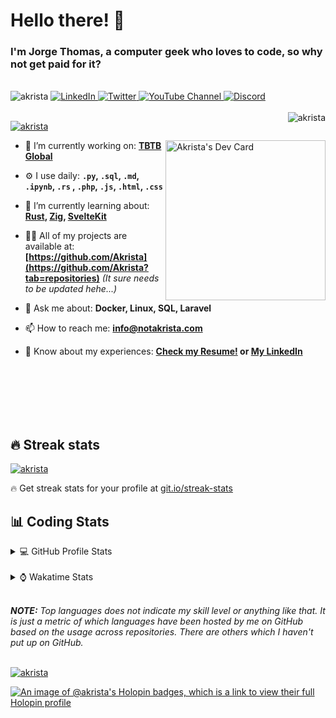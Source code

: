 # Hello there! 👋

### I'm Jorge Thomas, a computer geek who loves to code, so why not get paid for it?

</br>

<div align="left">
<img src="https://komarev.com/ghpvc/?username=akrista&label=Profile%20views&color=0e75b6&style=flat" alt="akrista" />
  <a href="https://www.linkedin.com/in/akrista/">
    <img
      src="https://img.shields.io/static/v1?logo=linkedin&style=flat&color=0072b1&label=LinkedIn&message=%E2%9B%B3"
      alt="LinkedIn"
    />
  </a>
  <a href="https://twitter.com/akristax">
    <img
      src="https://img.shields.io/badge/follow-%40akristax-1DA1F2?logo=twitter&style=flat&label=Twitter&color=0072b1&logoColor=ffffff"
      alt="Twitter"
    />
  </a>
    <a href="https://www.youtube.com/channel/UCXJa_ZGSEtalwFNbsupmjtg">
<img alt="YouTube Channel" src="https://img.shields.io/youtube/channel/subscribers/UCXJa_ZGSEtalwFNbsupmjtg?style=flat&color=0072b1&logoColor=ffffff&logo=youtube&label=Youtube">
  </a>
      <a href="https://discordapp.com/users/Akrista#1410">
<img alt="Discord" src="https://img.shields.io/discord/354241190947717120?style=flat&color=0072b1&logoColor=ffffff&logo=discord&label=Discord">
  </a>
<!--   <a href="https://www.threads.net/@notakrista"> -->
<!--     <img src="https://thread-count.vercel.app/thread-count/notakrista" alt="Akrista's Threads Account"> -->
<!-- </a> -->
  </br>
  </br>
  <a href="https://discordapp.com/users/Akrista#1410">
  <img align="right" src="https://lanyard.cnrad.dev/api/130525871277735937" alt="akrista" />
  </a>

  <p align="left">
  <a href="https://github.com/ryo-ma/github-profile-trophy">
  <img src="https://github-profile-trophy.vercel.app/?username=akrista&theme=gruvbox&no-bg=true&row=2&column=3&no-frame=true" alt="akrista" />
  </a>
  </p>

<!--   <a href="https://github.com/kittinan/spotify-github-profile" target="_blank"> -->
<!-- <img -->
<!--       width="256" -->
<!--       align="right" -->
<!--       src="https://spotify-github-profile.vercel.app/api/view?uid=21ca7hmfvx4lpeb37y7fs2vpq&cover_image=true&theme=default&show_offline=false&background_color=121212&interchange=false" -->
<!--       alt="Akrista's Spotify" -->
<!--     /> -->
<!-- </a> -->

<a href="https://app.daily.dev/akrista"><img src="https://api.daily.dev/devcards/v2/nQnOqdJn5BJngPoIsO4MP.png?type=default&r=hj6" width="256" align="right" alt="Akrista's Dev Card"/></a>

- 🔭 I’m currently working on: **[TBTB Global](https://tbtb.global/)**

- ⚙️ I use daily: **`.py`, `.sql`, `.md`, `.ipynb`, `.rs` , `.php`, `.js`, `.html`, `.css`**

- 🌱 I’m currently learning about: **[Rust](https://github.com/rust-lang/rust), [Zig](https://github.com/ziglang/zig), [SvelteKit](https://kit.svelte.dev/)**

- 👨‍💻 All of my projects are available at: **[https://github.com/Akrista](https://github.com/Akrista?tab=repositories)** _(It sure needs to be updated hehe...)_

- 💬 Ask me about: **Docker, Linux, SQL, Laravel**

- 📫 How to reach me: **info@notakrista.com**

- 📄 Know about my experiences: **[Check my Resume!](https://drive.google.com/file/d/1bDduXngJVVVsnUU1-Z36JSxIotYRIbOf/view?usp=drive_link) or [My LinkedIn](https://linkedin.com/in/akrista/)**

</br>
</br>
</br>
</br>
</br>

## 🔥 Streak stats

<a href="https://github.com/DenverCoder1/github-readme-streak-stats">
<img src="https://github-readme-streak-stats.herokuapp.com/?user=akrista&theme=gruvbox" alt="akrista" />
</a>

<p>🔥 Get streak stats for your profile at <a href="https://git.io/streak-stats">git.io/streak-stats</a></p>

## 📊 Coding Stats

<details>
<summary>💻 GitHub Profile Stats</summary>

</br>

<a href="https://github.com/anuraghazra/github-readme-stats">
<img src="https://github-readme-stats.vercel.app/api?username=akrista&show_icons=true&locale=en&theme=gruvbox" alt="Akrista's Github Stats" />
</a>

<a href="https://github.com/anuraghazra/github-readme-stats">
<img src="https://github-readme-stats.vercel.app/api/top-langs/?username=akrista&show_icons=true&locale=en&theme=gruvbox&layout=compact" alt="Most Used Languages" />
</a>

</details>

</br>

<details>
<summary>⌚ Wakatime Stats</summary>

</br>

<a href="https://github.com/anuraghazra/github-readme-stats">
<img src="https://github-readme-stats.vercel.app/api/wakatime?username=akrista&show_icons=true&locale=en&layout=compact&theme=gruvbox" alt="akrista" />
</a>

</br>

<!--START_SECTION:waka-->
![Code Time](http://img.shields.io/badge/Code%20Time-8%2C740%20hrs%2050%20mins-blue)

![Lines of code](https://img.shields.io/badge/From%20Hello%20World%20I%27ve%20Written-34.4%20million%20lines%20of%20code-blue)

**🐱 My GitHub Data** 

> 📦 505.0 kB Used in GitHub's Storage 
 > 
> 🏆 130 Contributions in the Year 2025
 > 
> 💼 Opted to Hire
 > 
> 📜 109 Public Repositories 
 > 
> 🔑 37 Private Repositories 
 > 
**I'm an Early 🐤** 

```text
🌞 Morning                2090 commits        █████░░░░░░░░░░░░░░░░░░░░   19.46 % 
🌆 Daytime                3967 commits        █████████░░░░░░░░░░░░░░░░   36.94 % 
🌃 Evening                4359 commits        ██████████░░░░░░░░░░░░░░░   40.59 % 
🌙 Night                  322 commits         █░░░░░░░░░░░░░░░░░░░░░░░░   03.00 % 
```
📅 **I'm Most Productive on Monday** 

```text
Monday                   2242 commits        █████░░░░░░░░░░░░░░░░░░░░   20.88 % 
Tuesday                  1628 commits        ████░░░░░░░░░░░░░░░░░░░░░   15.16 % 
Wednesday                1830 commits        ████░░░░░░░░░░░░░░░░░░░░░   17.04 % 
Thursday                 858 commits         ██░░░░░░░░░░░░░░░░░░░░░░░   07.99 % 
Friday                   1405 commits        ███░░░░░░░░░░░░░░░░░░░░░░   13.08 % 
Saturday                 877 commits         ██░░░░░░░░░░░░░░░░░░░░░░░   08.17 % 
Sunday                   1898 commits        ████░░░░░░░░░░░░░░░░░░░░░   17.68 % 
```


📊 **This Week I Spent My Time On** 

```text
🕑︎ Time Zone: America/Caracas

💬 Programming Languages: 
Other                    130 hrs 20 mins     █████████████████████░░░░   84.72 % 
SQL                      14 hrs 19 mins      ██░░░░░░░░░░░░░░░░░░░░░░░   09.31 % 
YAML                     4 hrs 34 mins       █░░░░░░░░░░░░░░░░░░░░░░░░   02.97 % 
Python                   1 hr 28 mins        ░░░░░░░░░░░░░░░░░░░░░░░░░   00.96 % 
Docker                   55 mins             ░░░░░░░░░░░░░░░░░░░░░░░░░   00.60 % 

🔥 Editors: 
Google Calendar          127 hrs 40 mins     █████████████████████░░░░   82.97 % 
Cursor                   21 hrs 50 mins      ████░░░░░░░░░░░░░░░░░░░░░   14.20 % 
Neovim                   3 hrs 12 mins       █░░░░░░░░░░░░░░░░░░░░░░░░   02.09 % 
Excel                    1 hr 8 mins         ░░░░░░░░░░░░░░░░░░░░░░░░░   00.74 % 

💻 Operating System: 
Unknown OS               127 hrs 40 mins     █████████████████████░░░░   82.97 % 
Windows                  17 hrs 14 mins      ███░░░░░░░░░░░░░░░░░░░░░░   11.20 % 
Linux                    8 hrs 57 mins       █░░░░░░░░░░░░░░░░░░░░░░░░   05.82 % 
```

**I Mostly Code in PHP** 

```text
PHP                      13 repos            █████░░░░░░░░░░░░░░░░░░░░   18.57 % 
TypeScript               3 repos             █░░░░░░░░░░░░░░░░░░░░░░░░   04.29 % 
Astro                    3 repos             █░░░░░░░░░░░░░░░░░░░░░░░░   04.29 % 
Blade                    3 repos             █░░░░░░░░░░░░░░░░░░░░░░░░   04.29 % 
Rust                     3 repos             █░░░░░░░░░░░░░░░░░░░░░░░░   04.29 % 
```




 Last Updated on 16/09/2025 00:32:19 UTC
<!--END_SECTION:waka-->

**These Readme stats are generated using github action [awesome-readme-stats](https://github.com/anmol098/waka-readme-stats)**

</details>

</br>

_**NOTE:** Top languages does not indicate my skill level or anything like that. It is just a metric of which languages have been hosted by me on GitHub based on the usage across repositories. There are others which I haven't put up on GitHub._

</br>

<a href="https://github.com/ashutosh00710/github-readme-activity-graph">
<img src="https://github-readme-activity-graph.vercel.app/graph?username=Akrista&theme=gruvbox" alt="akrista" />
</a>

</br>

[![An image of @akrista's Holopin badges, which is a link to view their full Holopin profile](https://holopin.me/akrista)](https://holopin.io/@akrista)
